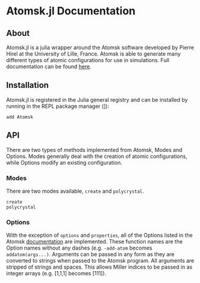 # Atomsk.jl Documentation

## About

Atomsk.jl is a julia wrapper around the Atomsk software developed by Pierre Hirel at the University of Lille, France. Atomsk is able to generate many different types of atomic configurations for use in simulations. Full documentation can be found [here](https://atomsk.univ-lille.fr/doc.php).

## Installation

Atomsk.jl is registered in the Julia general registry and can be installed by running in the REPL package manager (]):

```
add Atomsk
```

## API

There are two types of methods implemented from Atomsk, Modes and Options. Modes generally deal with the creation of atomic configurations, while Options modify an existing configuration.

### Modes

There are two modes available, `create` and `polycrystal`. 

```@docs
create
polycrystal
```

### Options

With the exception of `options` and `properties`, all of the Options listed in the Atomsk [documentation](https://atomsk.univ-lille.fr/doc.php) are implemented. These function names are the Option names without any dashes (e.g. `-add-atom` becomes `addatom(args...)`. Arguments can be passed in any form as they are converted to strings when passed to the Atomsk program. All arguments are stripped of strings and spaces. This allows Miller indices to be passed in as integer arrays (e.g. [1,1,1] becomes [111]).
